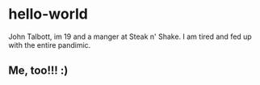 # hello-world
John Talbott, im 19 and a manger at Steak n' Shake. I am tired and fed up with the entire pandimic.

## Me, too!!!  :)
